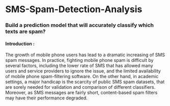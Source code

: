 # SMS-Spam-Detection-Analysis

### Build a prediction model that will accurately classify which texts are spam?

#### Introduction :

The growth of mobile phone users has lead to a dramatic increasing of SMS spam messages. In practice, fighting mobile phone spam is difficult by several factors, including the lower rate of SMS that has allowed many users and service providers to ignore the issue, and the limited availability of mobile phone spam-filtering software. On the other hand, in academic settings, a major handicap is the scarcity of public SMS spam datasets, that are sorely needed for validation and comparison of different classifiers. Moreover, as SMS messages are fairly short, content-based spam filters may have their performance degraded.
